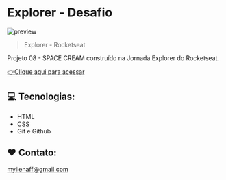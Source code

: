 # Explorer - Desafio

![preview](.github/preview.gif)

> Explorer - Rocketseat

Projeto 08 - SPACE CREAM construído na Jornada Explorer do Rocketseat.

[👉Clique aqui para acessar](https://myllenaff.github.io/Projeto08_SpaceCream/)

## 💻 Tecnologias:

- HTML
- CSS
- Git e Github

## ❤ Contato:

myllenaff@gmail.com